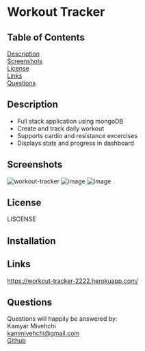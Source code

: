 

# Workout Tracker

## Table of Contents
[Description](#Description)
 <br>
[Screenshots](#screenshots)
 <br>
 [License](#license)
 <br>
[Links](#links)
 <br>
[Questions](#questions)
 
 
 ## Description
 - Full stack application using mongoDB
 - Create and track daily workout
 - Supports cardio and resistance excercises
 - Displays stats and progress in dashboard
 ## Screenshots
![workout-tracker](https://user-images.githubusercontent.com/90432404/154778041-eeb3771a-d458-42b0-a20f-dc9f04460269.gif)
![image](https://user-images.githubusercontent.com/90432404/152672978-e4729867-1741-4090-86c1-ae1ac94d14d1.png)
![image](https://user-images.githubusercontent.com/90432404/152672975-75cb41e5-6d9a-45d3-9971-f2f7751fa88c.png)


## License 
LISCENSE

## Installation

## Links
https://workout-tracker-2222.herokuapp.com/
## Questions

Questions will happily be answered by:
<br>
Kamyar Mivehchi
<br>
[kammivehchi@gmail.com](mailto:kammivehchi@gmail.com)
<br>
[Github](https://github.com/Kam-Mivehchi)


